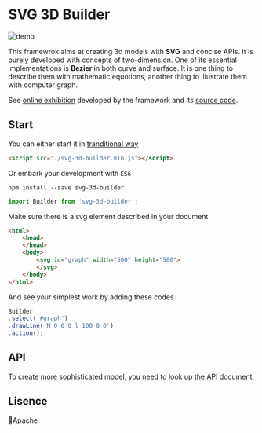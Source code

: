 # SVG 3D Builder

![demo](https://raw.githubusercontent.com/captainwz/svg-3d-builder/master/demo.gif)

This framewrok aims at creating 3d models with **SVG** and concise APIs. It is purely developed with concepts of two-dimension.
One of its essential implementations is **Bezier** in both curve and surface. 
It is one thing to describe them with mathematic equotions, another thing to illustrate them with computer graph.

See [online exhibition](https://libcafe.com/3d/index.html) developed by the framework and its [source code](https://github.com/captainwz/svg-3d-builder/tree/master/demo/exhibition).

## Start
You can either start it in [tranditional way](https://github.com/captainwz/svg-3d-builder/blob/master/dist/svg-3d-builder.min.js)
```html
<script src="./svg-3d-builder.min.js"></script>
```
Or embark your development with `ES6`
```shell
npm install --save svg-3d-builder
```
```javascript
import Builder from 'svg-3d-builder';
```
Make sure there is a svg element described in your document
```html
<html>
    <head>
    </head>
    <body>
        <svg id="graph" width="500" height="500">            
        </svg>
    </body>
</html>
```
And see your simplest work by adding these codes
```javascript
Builder
.select('#graph')
.drawLine('M 0 0 0 l 100 0 0')
.action();
```

## API
To create more sophisticated model, you need to look up the [API document](https://github.com/captainwz/svg-3d-builder/tree/master/api.md).

## Lisence
Apache



